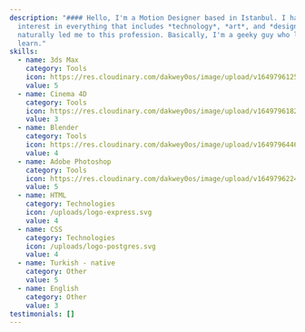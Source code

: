 ```yaml
---
description: "#### Hello, I'm a Motion Designer based in Istanbul. I have an
  interest in everything that includes *technology*, *art*, and *design*. This
  naturally led me to this profession. Basically, I'm a geeky guy who loves to
  learn."
skills:
  - name: 3ds Max
    category: Tools
    icon: https://res.cloudinary.com/dakwey0os/image/upload/v1649796125/3dsMax2017_ulatsh.png
    value: 5
  - name: Cinema 4D
    category: Tools
    icon: https://res.cloudinary.com/dakwey0os/image/upload/v1649796182/C4D_Logo_awwklv.png
    value: 3
  - name: Blender
    category: Tools
    icon: https://res.cloudinary.com/dakwey0os/image/upload/v1649796446/1280px-Logo_Blender.svg_r2ktld.png
    value: 4
  - name: Adobe Photoshop
    category: Tools
    icon: https://res.cloudinary.com/dakwey0os/image/upload/v1649796224/1024px-Adobe_Photoshop_CC_icon.svg_l5voam.png
    value: 5
  - name: HTML
    category: Technologies
    icon: /uploads/logo-express.svg
    value: 4
  - name: CSS
    category: Technologies
    icon: /uploads/logo-postgres.svg
    value: 4
  - name: Turkish - native
    category: Other
    value: 5
  - name: English
    category: Other
    value: 3
testimonials: []
---
```

